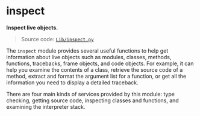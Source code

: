 # inspect

**Inspect live objects.**

> Source code: [`Lib/inspect.py`](https://github.com/python/cpython/tree/3.12/Lib/inspect.py)

The `inspect` module provides several useful functions to help get information about live objects such as modules, classes, methods, functions, tracebacks, frame objects, and code objects. For example, it can help you examine the contents of a class, retrieve the source code of a method, extract and format the argument list for a function, or get all the information you need to display a detailed traceback.

There are four main kinds of services provided by this module: type checking, getting source code, inspecting classes and functions, and examining the interpreter stack.